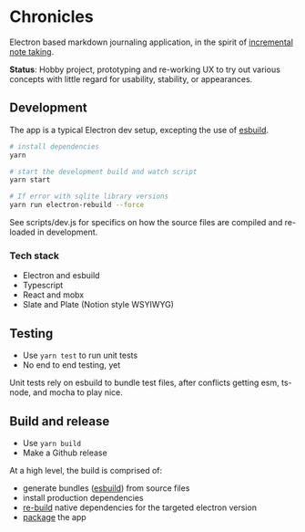 # Chronicles

Electron based markdown journaling application, in the spirit of [incremental note taking][incr-notes].

**Status**: Hobby project, prototyping and re-working UX to try out various concepts with little regard for usability, stability, or appearances.

## Development

The app is a typical Electron dev setup, excepting the use of [esbuild][1].

```bash
# install dependencies
yarn

# start the development build and watch script
yarn start

# If error with sqlite library versions
yarn run electron-rebuild --force
```

See scripts/dev.js for specifics on how the source files are compiled and re-loaded in development.

### Tech stack

- Electron and esbuild
- Typescript
- React and mobx
- Slate and Plate (Notion style WSYIWYG)

## Testing

- Use `yarn test` to run unit tests
- No end to end testing, yet

Unit tests rely on esbuild to bundle test files, after conflicts getting esm, ts-node, and mocha to play nice.

## Build and release

- Use `yarn build`
- Make a Github release

At a high level, the build is comprised of:

- generate bundles ([esbuild][1]) from source files
- install production dependencies
- [re-build][2] native dependencies for the targeted electron version
- [package][3] the app

[1]: https://esbuild.github.io
[2]: https://github.com/electron/electron-rebuild
[3]: https://github.com/electron/electron-packager
[incr-notes]: https://thesephist.com/posts/inc/
